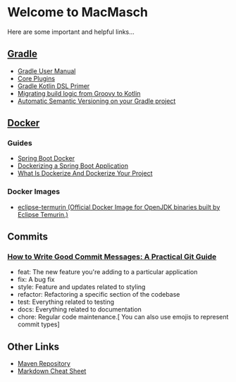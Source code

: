 # Welcome to MacMasch

Here are some important and helpful links...

## [Gradle](https://gradle.org/)

* [Gradle User Manual](https://docs.gradle.org/current/userguide/userguide.html)
* [Core Plugins](https://docs.gradle.org/current/userguide/plugin_reference.html)
* [Gradle Kotlin DSL Primer](https://docs.gradle.org/current/userguide/kotlin_dsl.html)
* [Migrating build logic from Groovy to Kotlin](https://docs.gradle.org/current/userguide/migrating_from_groovy_to_kotlin_dsl.html)
* [Automatic Semantic Versioning on your Gradle project](https://blog.dipien.com/automatic-semantic-versioning-on-your-gradle-project-6343b626b27b)

## [Docker](https://www.docker.com/)

### Guides

* [Spring Boot Docker](https://spring.io/guides/gs/spring-boot-docker)
* [Dockerizing a Spring Boot Application](https://www.baeldung.com/dockerizing-spring-boot-application)
* [What Is Dockerize And Dockerize Your Project](https://medium.com/@swalperen3008/what-is-dockerize-and-dockerize-your-project-a-step-by-step-guide-899c48a34df6)

### Docker Images

* [eclipse-termurin (Official Docker Image for OpenJDK binaries built by Eclipse Temurin.)](https://hub.docker.com/_/eclipse-temurin)

## Commits

### [How to Write Good Commit Messages: A Practical Git Guide](https://www.freecodecamp.org/news/writing-good-commit-messages-a-practical-guide/)

* feat: The new feature you're adding to a particular application
* fix: A bug fix
* style: Feature and updates related to styling
* refactor: Refactoring a specific section of the codebase
* test: Everything related to testing
* docs: Everything related to documentation
* chore: Regular code maintenance.[ You can also use emojis to represent commit types]

## Other Links

* [Maven Repository](https://mvnrepository.com/)
* [Markdown Cheat Sheet](https://www.markdownguide.org/cheat-sheet/)